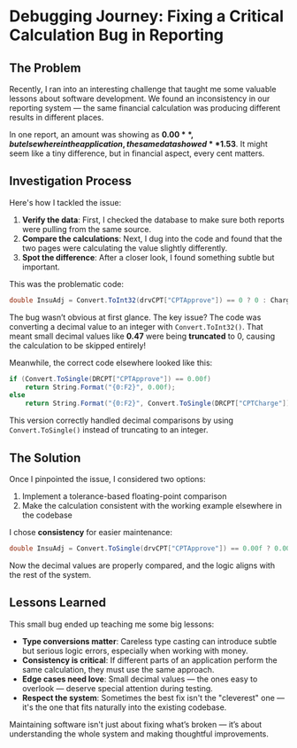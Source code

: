 # Debugging Journey: Fixing a Critical Calculation Bug in Reporting

## The Problem

Recently, I ran into an interesting challenge that taught me some valuable lessons about software development. We found an inconsistency in our reporting system — the same financial calculation was producing different results in different places.

In one report, an amount was showing as **$0.00**, but elsewhere in the application, the same data showed **$1.53**. It might seem like a tiny difference, but in financial aspect, every cent matters.

## Investigation Process

Here's how I tackled the issue:

1. **Verify the data**: First, I checked the database to make sure both reports were pulling from the same source.
2. **Compare the calculations**: Next, I dug into the code and found that the two pages were calculating the value slightly differently.
3. **Spot the difference**: After a closer look, I found something subtle but important.

This was the problematic code:

```csharp
double InsuAdj = Convert.ToInt32(drvCPT["CPTApprove"]) == 0 ? 0 : Charge - Convert.ToDouble(drvCPT["CPTApprove"]);
```

The bug wasn’t obvious at first glance. The key issue? The code was converting a decimal value to an integer with `Convert.ToInt32()`. That meant small decimal values like **0.47** were being **truncated** to 0, causing the calculation to be skipped entirely!

Meanwhile, the correct code elsewhere looked like this:

```csharp
if (Convert.ToSingle(DRCPT["CPTApprove"]) == 0.00f)
    return String.Format("{0:F2}", 0.00f);
else
    return String.Format("{0:F2}", Convert.ToSingle(DRCPT["CPTCharge"]) - Convert.ToSingle(DRCPT["CPTApprove"]));
```

This version correctly handled decimal comparisons by using `Convert.ToSingle()` instead of truncating to an integer.

## The Solution

Once I pinpointed the issue, I considered two options:

1. Implement a tolerance-based floating-point comparison
2. Make the calculation consistent with the working example elsewhere in the codebase

I chose **consistency** for easier maintenance:

```csharp
double InsuAdj = Convert.ToSingle(drvCPT["CPTApprove"]) == 0.00f ? 0.00 : Charge - Convert.ToDouble(drvCPT["CPTApprove"]);
```

Now the decimal values are properly compared, and the logic aligns with the rest of the system.

## Lessons Learned

This small bug ended up teaching me some big lessons:

- **Type conversions matter**: Careless type casting can introduce subtle but serious logic errors, especially when working with money.
- **Consistency is critical**: If different parts of an application perform the same calculation, they must use the same approach.
- **Edge cases need love**: Small decimal values — the ones easy to overlook — deserve special attention during testing.
- **Respect the system**: Sometimes the best fix isn't the "cleverest" one — it's the one that fits naturally into the existing codebase.

Maintaining software isn't just about fixing what’s broken — it’s about understanding the whole system and making thoughtful improvements.
